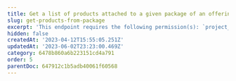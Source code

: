```yaml
---
title: Get a list of products attached to a given package of an offering
slug: get-products-from-package
excerpt: 'This endpoint requires the following permission(s): `project_configuration:packages:read`.'
hidden: false
createdAt: '2023-04-12T15:55:05.251Z'
updatedAt: '2023-06-02T23:23:00.469Z'
category: 6478b860a6b223151cd4a791
order: 5
parentDoc: 647912c1b5adb40061f60568
---
```


